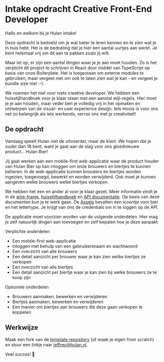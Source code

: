 # Intake opdracht Creative Front-End Developer

Hallo en welkom bij je Hulan intake!

Deze opdracht is bedoeld om je wat beter te leren kennen en te zien wat je in huis hebt. Het is de bedoeling dat je hier een aantal uurtjes aan werkt. Je bent helemaal vrij om dit aan te pakken zoals jij wilt.

Maar let op, er zijn een aantal dingen waar je je aan moet houden. Zo is het verplicht dit project te schrijven in React door middel van TypeScript op basis van onze Boilerplate. Het is toegestaan om externe modules te gebruiken, maar vergeet niet om ook te laten zien wat je kan - en vergeet je bundle size niet :-).

We noemen het niet voor niets creative developer. We hebben een huisstijlhandboek voor je klaar staan met een aanstal stijl-regels. Hier moet je je aan houden, maar veder ben je volledig vrij in het opmaken en ontwerpen van de visual- en user experience design. Iets moois is voor ons net zo belangrijk als iets werkends, verras ons met je creativiteit!

## De opdracht

Vandaag speelt Hulan niet de uitvoerder, maar de klant. We hopen dat je ouder dan 18 bent, want je gaat aan de slag voor ons gloednieuwe product... Hulan Bier!

Jij gaat werken aan een mobile-first web-applicatie waar de product houder van Hulan Bier op kan inloggen om onze brouwers en biertjes te kunnen beheren. In de web-applicatie kunnen brouwers en biertjes worden ingezien, toegevoegd, bewerkt en worden verwijderd. Ook moet je kunnen aangeven welke brouwers welke biertjes verkopen.

We hebben het een en ander al voor je klaar gezet. Meer informatie vindt je in de [wire-frame](https://github.com/hulan-intake/documentation/blob/master/creative-front-end-developer/resources/wire-frame.pdf?raw=true), [huisstijlhandboek](https://github.com/hulan-intake/documentation/blob/master/creative-front-end-developer/resources/huisstijl-handboek.pdf?raw=true) en [API documentatie](https://github.com/hulan-intake/documentation/blob/master/creative-front-end-developer/resources/api-documentatie.pdf?raw=true). Op basis van deze documenten kun je te werk gaan. De [Assets](https://github.com/hulan-intake/documentation/blob/master/creative-front-end-developer/resources/assets.zip?raw=true) bevatten een icoontje voor bier en het lettertype. Je krijgt van ons de credentials om in te loggen op de API.

De applicatie moet voorzien worden van de volgende onderdelen. Hier mag je zelf natuurlijk dingen aan toevoegen en zelf bepalen hoe je deze aanpakt.

Verplichte onderdelen
- Een mobile-first web-applicatie
- Inloggen met behulp van een gebruikersnaam en wachtwoord
- Een overzicht van alle brouwers
- Een detail aanzicht per brouwer waar je kan zien welke biertjes ze verkopen
- Een overzicht van alle biertjes
- Een detail aanzicht per biertje waar je kan zien bij welke brouwers ze te koop zijn

Optionele onderdelen
- Brouwers aanmaken, bewerken en verwijderen
- Biertjes aanmaken, bewerken en verwijderen
- Een manier om biertjes aan brouwers die deze gaan verkopen te koppelen

## Werkwijze

Maak een fork van de [template repository](https://github.com/hulan-intake/front-end-template) (of maak je eigen from scratch) en stuur een linkje naar jeffrey@hulan.nl.

Veel succes! 🍺
